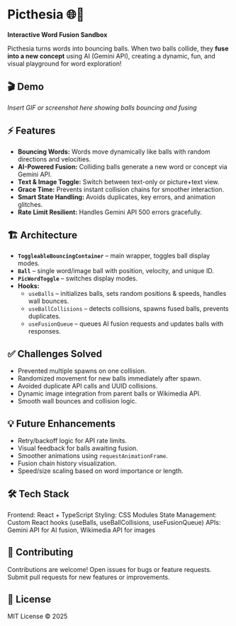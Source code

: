 # Picthesia 🌐🎈

**Interactive Word Fusion Sandbox**  

Picthesia turns words into bouncing balls. When two balls collide, they **fuse into a new concept** using AI (Gemini API), creating a dynamic, fun, and visual playground for word exploration!  



## 🎬 Demo

*Insert GIF or screenshot here showing balls bouncing and fusing*  



## ⚡ Features

- **Bouncing Words:** Words move dynamically like balls with random directions and velocities.  
- **AI-Powered Fusion:** Colliding balls generate a new word or concept via Gemini API.  
- **Text & Image Toggle:** Switch between text-only or picture+text view.  
- **Grace Time:** Prevents instant collision chains for smoother interaction.  
- **Smart State Handling:** Avoids duplicates, key errors, and animation glitches.  
- **Rate Limit Resilient:** Handles Gemini API 500 errors gracefully.  



## 🏗️ Architecture

- **`ToggleableBouncingContainer`** – main wrapper, toggles ball display modes.  
- **`Ball`** – single word/image ball with position, velocity, and unique ID.  
- **`PicWordToggle`** – switches display modes.  
- **Hooks:**  
  - `useBalls` – initializes balls, sets random positions & speeds, handles wall bounces.  
  - `useBallCollisions` – detects collisions, spawns fused balls, prevents duplicates.  
  - `useFusionQueue` – queues AI fusion requests and updates balls with responses.  



## ✅ Challenges Solved

- Prevented multiple spawns on one collision.  
- Randomized movement for new balls immediately after spawn.  
- Avoided duplicate API calls and UUID collisions.  
- Dynamic image integration from parent balls or Wikimedia API.  
- Smooth wall bounces and collision logic.  



## 💡 Future Enhancements

- Retry/backoff logic for API rate limits.  
- Visual feedback for balls awaiting fusion.  
- Smoother animations using `requestAnimationFrame`.  
- Fusion chain history visualization.  
- Speed/size scaling based on word importance or length. 


## 🛠️ Tech Stack
Frontend: React + TypeScript
Styling: CSS Modules
State Management: Custom React hooks (useBalls, useBallCollisions, useFusionQueue)
APIs: Gemini API for AI fusion, Wikimedia API for images



## 🤝 Contributing
Contributions are welcome!
Open issues for bugs or feature requests.
Submit pull requests for new features or improvements.



## 📜 License
MIT License © 2025
